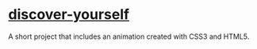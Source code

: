 <h1><a href="https://ewwan.github.io/discover-yourself/">discover-yourself</a></h1>
<p>A short project that includes an animation created with CSS3 and HTML5.</p>
